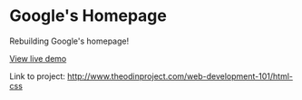 Google's Homepage
===================

Rebuilding Google's homepage!

[View live demo](http://htmlpreview.github.io/?https://github.com/hgducharme/odinProjects/blob/master/webDev101/googleHomepage/googleHomepage.html)

Link to project: http://www.theodinproject.com/web-development-101/html-css
